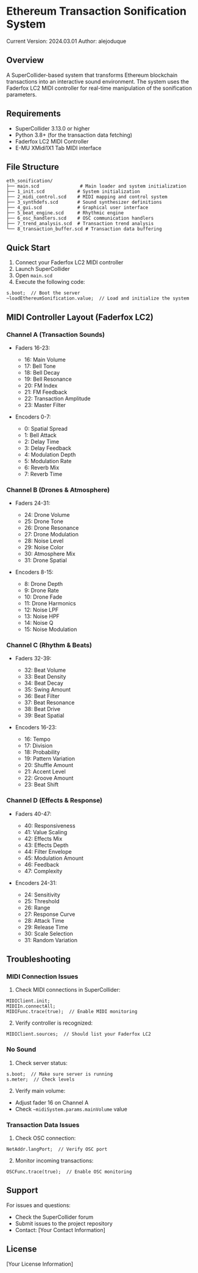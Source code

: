 # Ethereum Transaction Sonification System
Current Version: 2024.03.01
Author: alejoduque

## Overview
A SuperCollider-based system that transforms Ethereum blockchain transactions into an interactive sound environment. The system uses the Faderfox LC2 MIDI controller for real-time manipulation of the sonification parameters.

## Requirements
- SuperCollider 3.13.0 or higher
- Python 3.8+ (for the transaction data fetching)
- Faderfox LC2 MIDI Controller
- E-MU XMidi1X1 Tab MIDI interface

## File Structure
```
eth_sonification/
├── main.scd               # Main loader and system initialization
├── 1_init.scd            # System initialization
├── 2_midi_control.scd    # MIDI mapping and control system
├── 3_synthdefs.scd       # Sound synthesizer definitions
├── 4_gui.scd             # Graphical user interface
├── 5_beat_engine.scd     # Rhythmic engine
├── 6_osc_handlers.scd    # OSC communication handlers
├── 7_trend_analysis.scd  # Transaction trend analysis
└── 8_transaction_buffer.scd # Transaction data buffering
```

## Quick Start
1. Connect your Faderfox LC2 MIDI controller
2. Launch SuperCollider
3. Open `main.scd`
4. Execute the following code:
```supercollider
s.boot;  // Boot the server
~loadEthereumSonification.value;  // Load and initialize the system
```

## MIDI Controller Layout (Faderfox LC2)

### Channel A (Transaction Sounds)
- Faders 16-23:
  - 16: Main Volume
  - 17: Bell Tone
  - 18: Bell Decay
  - 19: Bell Resonance
  - 20: FM Index
  - 21: FM Feedback
  - 22: Transaction Amplitude
  - 23: Master Filter

- Encoders 0-7:
  - 0: Spatial Spread
  - 1: Bell Attack
  - 2: Delay Time
  - 3: Delay Feedback
  - 4: Modulation Depth
  - 5: Modulation Rate
  - 6: Reverb Mix
  - 7: Reverb Time

### Channel B (Drones & Atmosphere)
- Faders 24-31:
  - 24: Drone Volume
  - 25: Drone Tone
  - 26: Drone Resonance
  - 27: Drone Modulation
  - 28: Noise Level
  - 29: Noise Color
  - 30: Atmosphere Mix
  - 31: Drone Spatial

- Encoders 8-15:
  - 8: Drone Depth
  - 9: Drone Rate
  - 10: Drone Fade
  - 11: Drone Harmonics
  - 12: Noise LPF
  - 13: Noise HPF
  - 14: Noise Q
  - 15: Noise Modulation

### Channel C (Rhythm & Beats)
- Faders 32-39:
  - 32: Beat Volume
  - 33: Beat Density
  - 34: Beat Decay
  - 35: Swing Amount
  - 36: Beat Filter
  - 37: Beat Resonance
  - 38: Beat Drive
  - 39: Beat Spatial

- Encoders 16-23:
  - 16: Tempo
  - 17: Division
  - 18: Probability
  - 19: Pattern Variation
  - 20: Shuffle Amount
  - 21: Accent Level
  - 22: Groove Amount
  - 23: Beat Shift

### Channel D (Effects & Response)
- Faders 40-47:
  - 40: Responsiveness
  - 41: Value Scaling
  - 42: Effects Mix
  - 43: Effects Depth
  - 44: Filter Envelope
  - 45: Modulation Amount
  - 46: Feedback
  - 47: Complexity

- Encoders 24-31:
  - 24: Sensitivity
  - 25: Threshold
  - 26: Range
  - 27: Response Curve
  - 28: Attack Time
  - 29: Release Time
  - 30: Scale Selection
  - 31: Random Variation

## Troubleshooting

### MIDI Connection Issues
1. Check MIDI connections in SuperCollider:
```supercollider
MIDIClient.init;
MIDIIn.connectAll;
MIDIFunc.trace(true);  // Enable MIDI monitoring
```

2. Verify controller is recognized:
```supercollider
MIDIClient.sources;  // Should list your Faderfox LC2
```

### No Sound
1. Check server status:
```supercollider
s.boot;  // Make sure server is running
s.meter;  // Check levels
```

2. Verify main volume:
- Adjust fader 16 on Channel A
- Check `~midiSystem.params.mainVolume` value

### Transaction Data Issues
1. Check OSC connection:
```supercollider
NetAddr.langPort;  // Verify OSC port
```

2. Monitor incoming transactions:
```supercollider
OSCFunc.trace(true);  // Enable OSC monitoring
```

## Support
For issues and questions:
- Check the SuperCollider forum
- Submit issues to the project repository
- Contact: [Your Contact Information]

## License
[Your License Information]